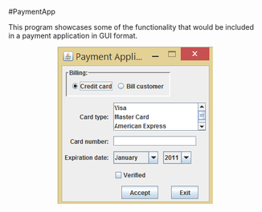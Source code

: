 #PaymentApp

<p> This program showcases some of the functionality that would be included in a payment application in GUI format.</p>
<p align="center">
<img src="https://github.com/eduardotrejo/Java/blob/master/PaymentApp/paymentapp.png"/>
</p>

